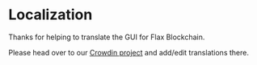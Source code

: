 # Localization

Thanks for helping to translate the GUI for Flax Blockchain.

Please head over to our [Crowdin project](https://crowdin.com/project/flax-blockchain/) and add/edit translations there.
